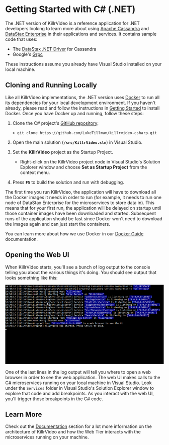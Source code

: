 # Getting Started with C\# (.NET)

The .NET version of KillrVideo is a reference application for .NET developers looking to
learn more about using [Apache Cassandra][cassandra] and [DataStax Enterprise][dse] in their
applications and services. It contains sample code that uses:

- The [DataStax .NET Driver][driver] for Cassandra
- Google's [Grpc][grpc]

These instructions assume you already have Visual Studio installed on your local machine.

## Cloning and Running Locally

Like all KillrVideo implementations, the .NET version uses [Docker][docker] to run all its
dependencies for your local development environment. If you haven't already, please read and
follow the instructions in [Getting Started][getting-started] to install Docker. Once you
have Docker up and running, follow these steps:

1. Clone the C\# project's [GitHub repository][repo]:

   ```
   > git clone https://github.com/LukeTillman/killrvideo-csharp.git
   ```

1. Open the main solution (**`/src/KillrVideo.sln`**) in Visual Studio.
1. Set the **KillrVideo** project as the Startup Project.
   * Right-click on the KillrVideo project node in Visual Studio's Solution Explorer window 
     and choose **Set as Startup Project** from the context menu.
1. Press **`F5`** to build the solution and run with debugging.

The first time you run KillrVideo, the application will have to download all the Docker 
images it needs in order to run (for example, it needs to run one node of DataStax Enterprise
for the microservices to store data in). This means that for your first run, the application 
will be delayed on startup until those container images have been downloaded and started.
Subsequent runs of the application should be fast since Docker won't need to download the
images again and can just start the containers.

You can learn more about how we use Docker in our [Docker Guide][docker-guide] documentation.

## Opening the Web UI

When KillrVideo starts, you'll see a bunch of log output to the console telling you about the
various things it's doing. You should see output that looks something like this:

![Console Startup Output](/assets/images/csharp-startup.png)

One of the last lines in the log output will tell you where to open a web browser in order to
see the web application. The web UI makes calls to the C\# microservices running on your
local machine in Visual Studio. Look under the `Services` folder in Visual Studio's Solution
Explorer window to explore that code and add breakpoints. As you interact with the web UI,
you'll trigger those breakpoints in the C\# code.

## Learn More

Check out the [Documentation][docs] section for a lot more information on the architecture of
KillrVideo and how the Web Tier interacts with the microservices running on your machine.


[cassandra]: http://cassandra.apache.org/
[dse]: http://www.datastax.com/products/datastax-enterprise
[driver]: https://github.com/datastax/csharp-driver
[grpc]: http://www.grpc.io/
[docker]: https://www.docker.com/
[getting-started]: /getting-started/
[repo]: https://github.com/LukeTillman/killrvideo-csharp
[docker-guide]: /docs/guides/docker/
[docs]: /docs/
